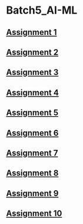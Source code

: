 # Batch5_AI-ML
## [Assignment 1](https://github.com/ashwanthpolusani/Batch5_AI-ML/blob/main/Assignment_1.ipynb)
## [Assignment 2](https://github.com/ashwanthpolusani/Batch5_AI-ML/blob/main/assignment2.ipynb)
## [Assignment 3](https://github.com/ashwanthpolusani/Batch5_AI-ML/blob/main/Assignment3.ipynb)
## [Assignment 4](https://github.com/ashwanthpolusani/Batch5_AI-ML/blob/main/Assignment4.ipynb)
## [Assignment 5](https://github.com/ashwanthpolusani/Batch5_AI-ML/blob/main/Assignment5.ipynb)
## [Assignment 6](https://github.com/ashwanthpolusani/Batch5_AI-ML/blob/main/Assignment6.ipynb)
## [Assignment 7](https://github.com/ashwanthpolusani/Batch5_AI-ML/blob/main/Assignment7.ipynb)
## [Assignment 8](https://github.com/ashwanthpolusani/Batch5_AI-ML/blob/main/Assignment8.ipynb)
## [Assignment 9](https://github.com/ashwanthpolusani/Batch5_AI-ML/blob/main/Assignment9.ipynb)
## [Assignment 10](https://github.com/ashwanthpolusani/Batch5_AI-ML/blob/main/Assignment10.ipynb)
